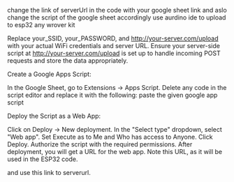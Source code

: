 change the link of serverUrl  in the code with your google sheet link 
and aslo change the script of the google sheet accordingly 
use aurdino ide to upload to esp32 any wrover kit 




Replace your_SSID, your_PASSWORD, and http://your-server.com/upload with your actual WiFi credentials and server URL.
Ensure your server-side script at http://your-server.com/upload is set up to handle incoming POST requests and store the data appropriately.





Create a Google Apps Script:

In the Google Sheet, go to Extensions -> Apps Script.
Delete any code in the script editor and replace it with the following:
paste the given google app script 

Deploy the Script as a Web App:

Click on Deploy -> New deployment.
In the "Select type" dropdown, select "Web app".
Set Execute as to Me and Who has access to Anyone.
Click Deploy.
Authorize the script with the required permissions.
After deployment, you will get a URL for the web app. Note this URL, as it will be used in the ESP32 code.

and use this link to serverurl.
